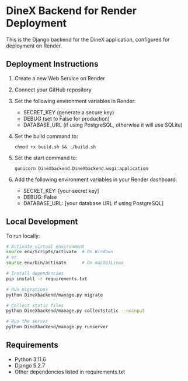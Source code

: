 # DineX Backend for Render Deployment

This is the Django backend for the DineX application, configured for deployment on Render.

## Deployment Instructions

1. Create a new Web Service on Render
2. Connect your GitHub repository
3. Set the following environment variables in Render:
   - SECRET_KEY (generate a secure key)
   - DEBUG (set to False for production)
   - DATABASE_URL (if using PostgreSQL, otherwise it will use SQLite)

4. Set the build command to:
   ```
   chmod +x build.sh && ./build.sh
   ```

5. Set the start command to:
   ```
   gunicorn DineXbackend.DineXbackend.wsgi:application
   ```

6. Add the following environment variables in your Render dashboard:
   - SECRET_KEY: [your secret key]
   - DEBUG: False
   - DATABASE_URL: [your database URL if using PostgreSQL]

## Local Development

To run locally:
```bash
# Activate virtual environment
source env/Scripts/activate  # On Windows
# or
source env/bin/activate      # On macOS/Linux

# Install dependencies
pip install -r requirements.txt

# Run migrations
python DineXbackend/manage.py migrate

# Collect static files
python DineXbackend/manage.py collectstatic --noinput

# Run the server
python DineXbackend/manage.py runserver
```

## Requirements

- Python 3.11.6
- Django 5.2.7
- Other dependencies listed in requirements.txt